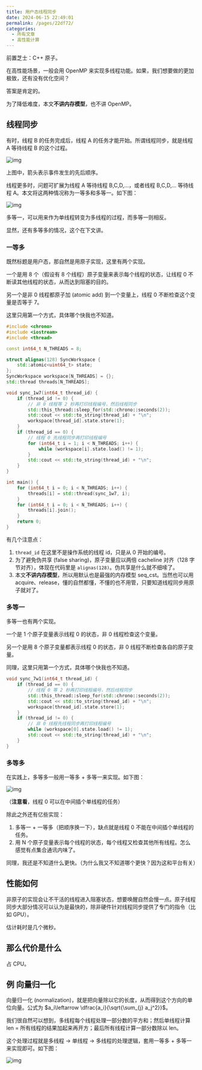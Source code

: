 ```yaml
---
title: 用户态线程同步
date: 2024-06-15 22:49:01
permalink: /pages/22df72/
categories:
  - 所有文章
  - 高性能计算
---
```


前置芝士：C++ 原子。

在高性能场景，一般会用 OpenMP 来实现多线程功能。如果，我们想要做的更加极致，还有没有优化空间？

答案是肯定的。

为了降低难度，本文**不讲内存模型**，也不讲 OpenMP。

## 线程同步

有时，线程 B 的任务完成后，线程 A 的任务才能开始。所谓线程同步，就是线程 A 等待线程 B 的这个过程。

![img](/img/22df72-0.drawio.png)

上图中，箭头表示事件发生的先后顺序。

线程更多时，问题可扩展为线程 A 等待线程 B,C,D,...，或者线程 B,C,D,... 等待线程 A。本文将这两种情况称为一等多和多等一。如下图：

![img](/img/22df72-1.drawio.png)

多等一，可以用来作为单线程转变为多线程的过程，而多等一则相反。

显然，还有多等多的情况，这个在下文讲。

### 一等多

既然标题是用户态，那自然是用原子实现，这里有两个实现。

一个是用 8 个（假设有 8 个线程）原子变量来表示每个线程的状态，让线程 0 不断读其他线程的状态，从而达到阻塞的目的。

另一个是非 0 线程都原子加 (atomic add) 到一个变量上，线程 0 不断检查这个变量是否等于 7。

这里只用第一个方式，具体哪个快我也不知道。

```cpp
#include <chrono>
#include <iostream>
#include <thread>

const int64_t N_THREADS = 8;

struct alignas(128) SyncWorkspace {
    std::atomic<uint64_t> state;
};
SyncWorkspace workspace[N_THREADS] = {};
std::thread threads[N_THREADS];

void sync_1w7(int64_t thread_id) {
    if (thread_id != 0) {
        // 非 0 线程等 2 秒再打印线程编号，然后线程同步
        std::this_thread::sleep_for(std::chrono::seconds(2));
        std::cout << std::to_string(thread_id) + "\n";
        workspace[thread_id].state.store(1);
    }
    if (thread_id == 0) {
        // 线程 0 先线程同步再打印线程编号
        for (int64_t i = 1; i < N_THREADS; i++) {
            while (workspace[i].state.load() != 1);
        }
        std::cout << std::to_string(thread_id) + "\n";
    }
}

int main() {
    for (int64_t i = 0; i < N_THREADS; i++) {
        threads[i] = std::thread(sync_1w7, i);
    }
    for (int64_t i = 0; i < N_THREADS; i++) {
        threads[i].join();
    }
    return 0;
}
```

有几个注意点：

1. `thread_id` 在这里不是操作系统的线程 id，只是从 0 开始的编号。
2. 为了避免伪共享 (false sharing)，原子变量应以两倍 cacheline 对齐（128 字节对齐），体现在代码里是 `alignas(128)`。伪共享是什么就不细嗦了。
3. 本文**不讲内存模型**，所以用默认也是最强的内存模型 seq_cst。当然也可以用 acquire、release，懂的自然都懂，不懂的也不用管，只要知道线程同步用原子就对了。

### 多等一

多等一也有两个实现。

一个是 1 个原子变量表示线程 0 的状态，非 0 线程检查这个变量。

另一个是用 8 个原子变量都表示线程 0 的状态，非 0 线程不断检查各自的原子变量。

同理，这里只用第一个方式，具体哪个快我也不知道。

```cpp
void sync_7w1(int64_t thread_id) {
    if (thread_id == 0) {
        // 线程 0 等 2 秒再打印线程编号，然后线程同步
        std::this_thread::sleep_for(std::chrono::seconds(2));
        std::cout << std::to_string(thread_id) + "\n";
        workspace[thread_id].state.store(1);
    }
    if (thread_id != 0) {
        // 非 0 线程先线程同步再打印线程编号
        while (workspace[0].state.load() != 1);
        std::cout << std::to_string(thread_id) + "\n";
    }
}
```

### 多等多

在实践上，多等多一般用一等多 + 多等一来实现。如下图：

![img](/img/22df72-2.drawio.png)

（**注意看**，线程 0 可以在中间插个单线程的任务）

除此之外还有亿些实现：

1. 多等一 + 一等多（把顺序换一下），缺点就是线程 0 不能在中间插个单线程的任务。
2. 用 N 个原子变量表示每个线程的状态，每个线程又检查其他所有线程。怎么感觉有点集合通讯内味了。

同理，我还是不知道什么更快。（为什么我又不知道哪个更快？因为这和平台有关）

## 性能如何

非原子的实现会让不干活的线程进入阻塞状态，想要唤醒自然会慢一点。原子线程同步大部分情况可以认为是最快的，除非硬件针对线程同步提供了专门的指令（比如 GPU）。

估计耗时是几个微秒。

## 那么代价是什么

占 CPU。

## 例 向量归一化

向量归一化 (normalization)，就是把向量除以它的长度，从而得到这个方向的单位向量。公式为 $a_i\leftarrow \dfrac{a_i}{\sqrt{\sum_{j} a_j^2}}$。

我们很自然可以想到，多线程每个线程处理一部分数的平方和；然后单线程计算 len = 所有线程的结果加起来再开方；最后所有线程计算一部分数除以 len。

这个处理过程就是多线程 -> 单线程 -> 多线程的处理逻辑，套用一等多 + 多等一来实现即可。如下图：

![img](/img/22df72-3.drawio.png)
